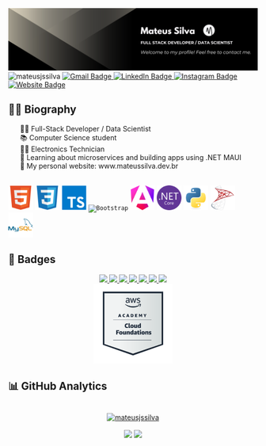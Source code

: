 <!-- Banner -->
<div align="center" width="100%">
  <img src="resources/Banner.png">
</div>

<!-- Personal Information -->
<div>
  <!-- Contact and Infos -->
  <div align="left">
    <img src="https://komarev.com/ghpvc/?username=mateusjssilva&label=Profile%20views&color=0e75b6&style=for-the-badge" alt="mateusjssilva" />
    <a href="mailto:trabalhomateusjs521@gmail.com" target="_blank">
      <img src="https://img.shields.io/badge/Gmail-D14836?style=for-the-badge&logo=gmail&logoColor=white" alt="Gmail Badge"/>
    </a>
    <a href="https://www.linkedin.com/in/mateus-silva-7b9796211/" target="_blank">
      <img src="https://img.shields.io/badge/LinkedIn-0077B5?style=for-the-badge&logo=linkedin&logoColor=white" alt="LinkedIn Badge"/>
    </a>
    <a href="https://www.instagram.com/mateus_silva.dev/" target="_blank">
      <img src="https://img.shields.io/badge/Instagram-E4405F?style=for-the-badge&logo=instagram&logoColor=white" alt="Instagram Badge"/>
    </a>
    <a href="https://www.mateussilva.dev.br/" target="_blank">
      <img src="https://img.shields.io/badge/Website-4285F4?style=for-the-badge&logo=google-chrome&logoColor=white" alt="Website Badge"/>
    </a>
  </div>
  <h2>👨‍💻 Biography</h2>
  <ul style="list-style-type:none;">
    <li>👨‍💻 Full-Stack Developer / Data Scientist</li>
    <li>📚 Computer Science student</li>
    <li>👨‍🔧 Electronics Technician</li>
    <li>📘 Learning about microservices and building apps using .NET MAUI</li>
    <li>🔗 My personal website: <a href="https://www.mateussilva.dev.br" target="_blank" style="text-decoration: none; color: inherit;">www.mateussilva.dev.br</a></li>
  </ul>
</div>

<!-- Tech Stack -->
<div>
  <br>
  <code><img width="50" src="https://github.com/devicons/devicon/blob/master/icons/html5/html5-original.svg" title="HTML5" alt="HTML5"/></code>
  <code><img width="50" src="https://github.com/devicons/devicon/blob/master/icons/css3/css3-original.svg" title="CSS3" alt="CSS3"/></code>
  <code><img width="50" src="https://github.com/devicons/devicon/blob/master/icons/typescript/typescript-original.svg" title="TypeScript" alt="TypeScript"/></code>
  <code><img width="50" src="https://user-images.githubusercontent.com/25181517/183898054-b3d693d4-dafb-4808-a509-bab54cf5de34.png" alt="Bootstrap" title="Bootstrap"/></code>
  <code><img width="50" src="https://github.com/devicons/devicon/blob/master/icons/angular/angular-original.svg" title="Angular" alt="Angular"/></code>
  <code><img width="50" src="https://github.com/devicons/devicon/blob/master/icons/dotnetcore/dotnetcore-original.svg" title=".NET Core" alt=".NET Core"/></code>
  <code><img width="50" src="https://github.com/devicons/devicon/blob/master/icons/python/python-original.svg" title="Python" alt="Python"/></code>
  <code><img width="50" src="https://github.com/devicons/devicon/blob/master/icons/microsoftsqlserver/microsoftsqlserver-original.svg" title="SQL Server" alt="SQL Server"/></code>
  <code><img width="50" src="https://github.com/devicons/devicon/blob/master/icons/mysql/mysql-original-wordmark.svg" title="SQL" alt="SQL"/></code>
</div>

<div>
  <h2>🚀 Badges</h2>
  <div align="center">
    <a href="https://www.cloudskillsboost.google/public_profiles/b13485ad-d45c-4c64-ba92-ad53c32c27d3/badges/14176360" target="_blank">
      <img height="160px" src="https://cdn.qwiklabs.com/MyQRuPRm3HEqPq%2FxN8oa4NxXXDEB0tySCmUsfu27sD8%3D">
    </a>
    <a href="https://www.cloudskillsboost.google/public_profiles/b13485ad-d45c-4c64-ba92-ad53c32c27d3/badges/14174678" target="_blank">
      <img height="160px" src="https://cdn.qwiklabs.com/NW6FJme0C%2Ffrx40X%2Fnubq0JbGu8E8j51ms%2BQLc4pcIk%3D">
    </a>
    <a href="https://www.cloudskillsboost.google/public_profiles/b13485ad-d45c-4c64-ba92-ad53c32c27d3/badges/14165576" target="_blank">
      <img height="160px" src="https://cdn.qwiklabs.com/KbqzjKcHkLlPN6MjA3QKHmK%2B7Hz3YwOekanSDJZiSWY%3D">
    </a>
    <a href="https://www.cloudskillsboost.google/public_profiles/b13485ad-d45c-4c64-ba92-ad53c32c27d3/badges/14117194" target="_blank">
      <img height="160px" src="https://cdn.qwiklabs.com/cxDtuz3YSLLSd05k344E3pKWmgHUCMT6vuurr5Na8cI%3D">
    </a>
    <a href="https://www.cloudskillsboost.google/public_profiles/b13485ad-d45c-4c64-ba92-ad53c32c27d3/badges/13985804" target="_blank">
      <img height="160px" src="https://cdn.qwiklabs.com/XtN9bsXRPu16Qi8rfkEKllJLdLJW1cCFACu6NgEjkGk%3D">
    </a>
    <a href="https://www.cloudskillsboost.google/public_profiles/b13485ad-d45c-4c64-ba92-ad53c32c27d3/badges/13984829" target="_blank">
      <img height="160px" src="https://cdn.qwiklabs.com/4rMa1zeVwwLX8OBIQTsV98MLR%2FOKDOxLif5mhqblyJs%3D">
    </a>
    <a href="https://www.cloudskillsboost.google/public_profiles/b13485ad-d45c-4c64-ba92-ad53c32c27d3/badges/14156681" target="_blank">
      <img height="160px" src="https://cdn.qwiklabs.com/ORoZ295Vb%2BLs6VvawOctoRUBLHnLS3sKloFU6AIRZhE%3D">
    </a>
  </div>
  <div align="center">
    <img height="160px" src="resources/aws-academy.png">
  </div>
</div>

<!-- GitHub Analytics -->
<div>
  <h2>📊 GitHub Analytics</h2>  
  <div align="center">
    <br>
    <a href="https://github.com/ryo-ma/github-profile-trophy">
      <img src="https://github-profile-trophy.vercel.app/?username=mateusjssilva&rank=SECRET,SSS,S,AAA,AA,A&row=1&column=5&margin-w=15&margin-h=15" alt="mateusjssilva"/>
    </a>
    <br>
    <br>
    <img height="200em" src="https://github-readme-stats.vercel.app/api?username=MateusjsSilva&show_icons=true&theme=github_dark_dimmed&count_private=true" />
    <img height="200em" src="https://github-readme-stats.vercel.app/api/top-langs/?username=MateusjsSilva&layout=donut&show_icons=true&theme=github_dark_dimmed&count_private=true"/>
  </div>
</div>
